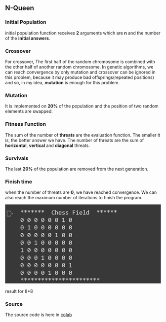 ## N-Queen

### Initial Population
initial population function receives **2** arguments which are **n** and the number of the **initial answers**.

### Crossover
For crossover, The first half of the random chromosome is combined with the other half of another random chromosome.
In genetic algorithms, we can reach convergence by only mutation and crossover can be ignored in this problem, because it may produce bad offsprings(repeated positions) and so, in my idea, **mutation** is enough for this problem.

### Mutation
It is implemented on **20%** of the population and the position of two random elements are swapped.

### Fitness Function
The sum of the number of **threats** are the evaluation function. The smaller it is, the better answer we have.
The number of threats are the sum of **horizontal**, **vertical** and **diagonal** threats.

### Survivals
The last **20%** of the population are removed from the next generation.

### Finish time
when the number of threats are **0**, we have reached convergence. We can also reach the maximum number of iterations to finish the program. 

<img src='icons/10.png'></img>
<p>result for 8*8</p>

### Source 
The source code is here in [colab](https://colab.research.google.com/drive/1W56FIfJeZliSm6a0HNqngSnf-t_1Yl0u?usp=sharing)
